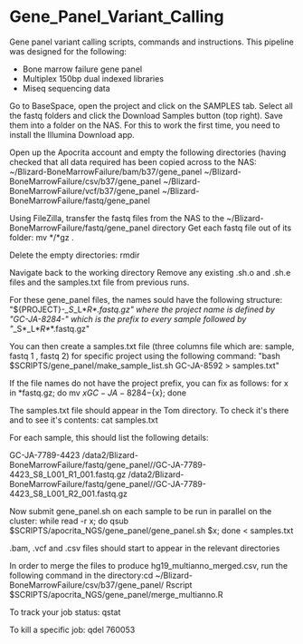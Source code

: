 # Gene_Panel_Variant_Calling
Gene panel variant calling scripts, commands and instructions. This pipeline was designed for the following:
- Bone marrow failure gene panel
- Multiplex 150bp dual indexed libraries 
- Miseq sequencing data

Go to BaseSpace, open the project and click on the SAMPLES tab.
Select all the fastq folders and click the Download Samples button (top right). Save them into a folder on the NAS. For this to work the first time, you need to install the Illumina Download app. 

Open up the Apocrita account and empty the following directories (having checked that all data required has been copied across to the NAS: 
~/Blizard-BoneMarrowFailure/bam/b37/gene_panel
~/Blizard-BoneMarrowFailure/csv/b37/gene_panel
~/Blizard-BoneMarrowFailure/vcf/b37/gene_panel
~/Blizard-BoneMarrowFailure/fastq/gene_panel

Using FileZilla, transfer the fastq files from the NAS to the ~/Blizard-BoneMarrowFailure/fastq/gene_panel directory
Get each fastq file out of its folder: mv */*gz .

Delete the empty directories: rmdir

Navigate back to the working directory
Remove any existing .sh.o and .sh.e files and the samples.txt file from previous runs.

For these gene_panel files, the names sould have the following structure: 
"${PROJECT}-*_S*_L*_R*_*.fastq.gz" where the project name is defined by "GC-JA-8284-" which is the prefix to every sample followed by "*_S*_L*_R*_*.fastq.gz"

You can then create a samples.txt file (three columns file which are: sample, fastq 1 , fastq 2) for specific project using the following command:
"bash $SCRIPTS/gene_panel/make_sample_list.sh GC-JA-8592 > samples.txt"

If the file names do not have the project prefix, you can fix as follows:
for x in *fastq.gz; do mv ${x} GC-JA-8284-${x}; done

The samples.txt file should appear in the Tom directory. To check it's there and to see it's contents:
cat samples.txt

For each sample, this should list the following details:

GC-JA-7789-4423 /data2/Blizard-BoneMarrowFailure/fastq/gene_panel//GC-JA-7789-4423_S8_L001_R1_001.fastq.gz /data2/Blizard-BoneMarrowFailure/fastq/gene_panel//GC-JA-7789-4423_S8_L001_R2_001.fastq.gz


Now submit gene_panel.sh on each sample to be run in parallel on the cluster:
while read -r x; do qsub $SCRIPTS/apocrita_NGS/gene_panel/gene_panel.sh $x; done < samples.txt

.bam, .vcf and .csv files should start to appear in the relevant directories

In order to merge the files to produce hg19_multianno_merged.csv, run the following command in the directory:cd ~/Blizard-BoneMarrowFailure/csv/b37/gene_panel/
Rscript $SCRIPTS/apocrita_NGS/gene_panel/merge_multianno.R

To track your job status:
qstat

To kill a specific job:
qdel 760053









